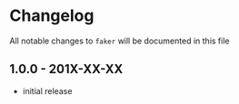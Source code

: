 # Changelog

All notable changes to `faker` will be documented in this file

## 1.0.0 - 201X-XX-XX

- initial release
